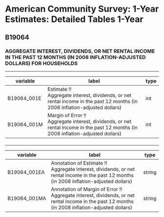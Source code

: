 # American Community Survey: 1-Year Estimates: Detailed Tables 1-Year

## B19064

### AGGREGATE INTEREST, DIVIDENDS, OR NET RENTAL INCOME IN THE PAST 12 MONTHS (IN 2008 INFLATION-ADJUSTED DOLLARS) FOR HOUSEHOLDS

___

| variable | label | type |
| ----- | ----- | ----- |
| B19064_001E | Estimate !!<br>Aggregate interest, dividends, or net rental income in the past 12 months (in 2008 inflation-adjusted dollars) | int |
| B19064_001M | Margin of Error !!<br>Aggregate interest, dividends, or net rental income in the past 12 months (in 2008 inflation-adjusted dollars) | int |
### 

___

| variable | label | type |
| ----- | ----- | ----- |
| B19064_001EA | Annotation of Estimate !!<br>Aggregate interest, dividends, or net rental income in the past 12 months (in 2008 inflation-adjusted dollars) | string |
| B19064_001MA | Annotation of Margin of Error !!<br>Aggregate interest, dividends, or net rental income in the past 12 months (in 2008 inflation-adjusted dollars) | string |

